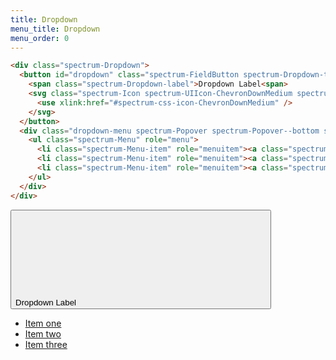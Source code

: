 ```yaml
---
title: Dropdown
menu_title: Dropdown
menu_order: 0
---
```






```html
<div class="spectrum-Dropdown">
  <button id="dropdown" class="spectrum-FieldButton spectrum-Dropdown-trigger" data-toggle="dropdown" aria-haspopup="true" aria-expanded="false">
    <span class="spectrum-Dropdown-label">Dropdown Label<span>
    <svg class="spectrum-Icon spectrum-UIIcon-ChevronDownMedium spectrum-Dropdown-icon" focusable="false" aria-hidden="true">
      <use xlink:href="#spectrum-css-icon-ChevronDownMedium" />
    </svg>
  </button>
  <div class="dropdown-menu spectrum-Popover spectrum-Popover--bottom spectrum-Dropdown-popover" aria-labelledby="dropdown">
    <ul class="spectrum-Menu" role="menu">
      <li class="spectrum-Menu-item" role="menuitem"><a class="spectrum-Menu-itemLabel" href="">Item one</a></li>
      <li class="spectrum-Menu-item" role="menuitem"><a class="spectrum-Menu-itemLabel" href="">Item two</a></li>
      <li class="spectrum-Menu-item" role="menuitem"><a class="spectrum-Menu-itemLabel" href="">Item three</a></li>
    </ul>
  </div>
</div>
```


<div class="spectrum-Dropdown">
  <button id="dropdown" class="spectrum-FieldButton spectrum-Dropdown-trigger" data-toggle="dropdown" aria-haspopup="true" aria-expanded="false">
    <span class="spectrum-Dropdown-label">Dropdown Label<span>
    <svg class="spectrum-Icon spectrum-UIIcon-ChevronDownMedium spectrum-Dropdown-icon" focusable="false" aria-hidden="true">
      <use xlink:href="#spectrum-css-icon-ChevronDownMedium" />
    </svg>
  </button>
  <div class="dropdown-menu spectrum-Popover spectrum-Popover--bottom spectrum-Dropdown-popover" aria-labelledby="dropdown">
    <ul class="spectrum-Menu" role="menu">
      <li class="spectrum-Menu-item" role="menuitem"><a class="spectrum-Menu-itemLabel" href="">Item one</a></li>
      <li class="spectrum-Menu-item" role="menuitem"><a class="spectrum-Menu-itemLabel" href="">Item two</a></li>
      <li class="spectrum-Menu-item" role="menuitem"><a class="spectrum-Menu-itemLabel" href="">Item three</a></li>
    </ul>
  </div>
</div>
